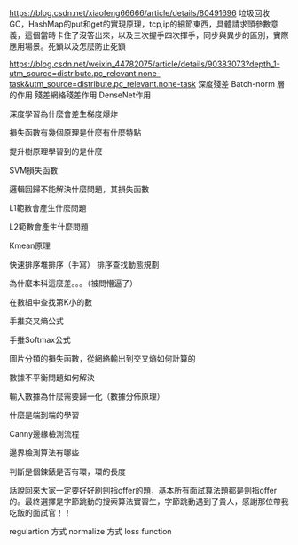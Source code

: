 
https://blog.csdn.net/xiaofeng66666/article/details/80491696
垃圾回收GC，HashMap的put和get的實現原理，tcp,ip的細節東西，具體請求頭參數意義，這個當時卡住了沒答出來，以及三次握手四次揮手，同步與異步的​​區別，實際應用場景。死鎖以及怎麼防止死鎖


https://blog.csdn.net/weixin_44782075/article/details/90383073?depth_1-utm_source=distribute.pc_relevant.none-task&utm_source=distribute.pc_relevant.none-task
深度殘差
Batch-norm 層的作用
殘差網絡殘差作用
DenseNet作用

深度學習為什麼會差生梯度爆炸

損失函數有幾個原理是什麼有什麼特點

提升樹原理學習到的是什麼

SVM損失函數

邏輯回歸不能解決什麼問題，其損失函數

L1範數會產生什麼問題

L2範數會產生什麼問題

Kmean原理

快速排序堆排序（手寫） 排序查找動態規劃

為什麼本科這麼差。。。（被問懵逼了）

在數組中查找第K小的數

手推交叉熵公式

手推Softmax公式

圖片分類的損失函數，從網絡輸出到交叉熵如何計算的

數據不平衡問題如何解決

輸入數據為什麼需要歸一化（數據分佈原理）

什麼是端到端的學習

Canny邊緣檢測流程

邊界檢測算法有哪些

判斷是個鍊錶是否有環，環的長度

話說回來大家一定要好好刷劍指offer的題，基本所有面試算法題都是劍指offer的。最終選擇是字節跳動的搜索算法實習生，字節跳動遇到了貴人，感謝那位帶我吃飯的面試官！！

regulartion 方式
normalize 方式
loss function 